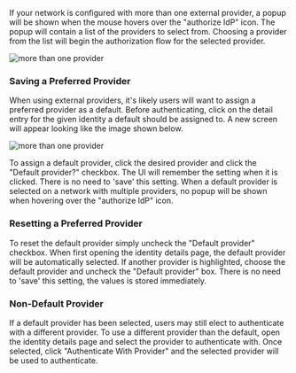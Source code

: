If your network is configured with more than one external provider, a popup will be shown when the mouse hovers over
the "authorize IdP" icon. The popup will contain a list of the providers to select from. Choosing a provider from the
list will begin the authorization flow for the selected provider.

![more than one provider](/img/ext-jwt-signer/windows-more-than-one-provider.png)

### Saving a Preferred Provider

When using external providers, it's likely users will want to assign a preferred provider as a default. Before
authenticating, click on the detail entry for the given identity a default should be assigned to. A new screen will
appear looking like the image shown below.

![more than one provider](/img/ext-jwt-signer/windows-provider-prefs.png)

To assign a default provider, click the desired provider and click the "Default provider?" checkbox. The UI will remember
the setting when it is clicked. There is no need to 'save' this setting. When a default provider is selected on a network
with multiple providers, no popup will be shown when hovering over the "authorize IdP" icon.


### Resetting a Preferred Provider

To reset the default provider simply uncheck the "Default provider" checkbox. When first opening the identity details
page, the default provider will be automatically selected. If another provider is highlighted, choose the default provider
and uncheck the "Default provider" box. There is no need to 'save' this setting, the values is stored immediately.

### Non-Default Provider

If a default provider has been selected, users may still elect to authenticate with a different provider. To use a
different provider than the default, open the identity details page and select the provider to authenticate with. Once
selected, click "Authenticate With Provider" and the selected provider will be used to authenticate.